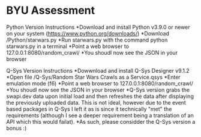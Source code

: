 # BYU Assessment
  
Python Version Instructions
  *Download and install Python v3.9.0 or newer on your system (https://www.python.org/downloads/)
  *Download /Python/starwars.py
  *Run starwars.py with the command python starwars.py in a terminal
  *Point a web browser to 127.0.0.1:8080/random_crawl/
  *You shoudl now see the JSON in your browser
  
Q-Sys Version Instructions
  *Dowwnload and install Q-Sys Designer v9.1.2
  *Open file /Q-Sys/Random Star Wars Crawls as a Service.qsys
  *Enter emulation mode (f6)
  *Point a web browser to 127.0.0.1:8080/random_crawl/
  *You shoudl now see the JSON in your browser
  *Q-Sys version grabs the swapi.dev data upon initial load and then refreshes the data after displaying the previously uploaded data.  This is not ideal, however due to the event based packages in Q-Sys I left it as is since it technically "met" the requirements (although I see a deeper requirement being a translation of an API which this would failat).
  *As such, please considder the Q-Sys version a bonus :)
